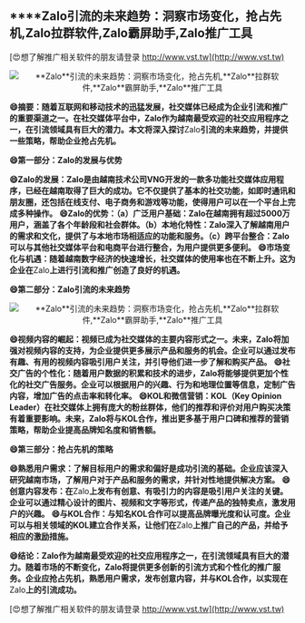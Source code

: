 ## ****Zalo**引流的未来趋势：洞察市场变化，抢占先机,**Zalo**拉群软件,**Zalo**霸屏助手,**Zalo**推广工具**

[😍想了解推广相关软件的朋友请登录 http://www.vst.tw](http://www.vst.tw)

 <center><img src="https://vst.tw/MP4/tuiguang/png/5.png" alt="**Zalo**引流的未来趋势：洞察市场变化，抢占先机,**Zalo**拉群软件,**Zalo**霸屏助手,**Zalo**推广工具"></center>

**😄摘要：随着互联网和移动技术的迅猛发展，社交媒体已经成为企业引流和推广的重要渠道之一。在社交媒体平台中，**Zalo**作为越南最受欢迎的社交应用程序之一，在引流领域具有巨大的潜力。本文将深入探讨**Zalo**引流的未来趋势，并提供一些策略，帮助企业抢占先机。**

**😄第一部分：**Zalo**的发展与优势**

**😄**Zalo**的发展：**Zalo**是由越南技术公司VNG开发的一款多功能社交媒体应用程序，已经在越南取得了巨大的成功。它不仅提供了基本的社交功能，如即时通讯和朋友圈，还包括在线支付、电子商务和游戏等功能，使得用户可以在一个平台上完成多种操作。**
**😄**Zalo**的优势：（a）广泛用户基础：**Zalo**在越南拥有超过5000万用户，涵盖了各个年龄段和社会群体。（b）本地化特性：**Zalo**深入了解越南用户的需求和文化，提供了与本地市场相适应的功能和服务。（c）跨平台整合：**Zalo**可以与其他社交媒体平台和电商平台进行整合，为用户提供更多便利。**
**😄市场变化与机遇：随着越南数字经济的快速增长，社交媒体的使用率也在不断上升。这为企业在**Zalo**上进行引流和推广创造了良好的机遇。**

**😄第二部分：**Zalo**引流的未来趋势**

 <center><img src="https://vst.tw/MP4/tuiguang/png/6.png" alt="**Zalo**引流的未来趋势：洞察市场变化，抢占先机,**Zalo**拉群软件,**Zalo**霸屏助手,**Zalo**推广工具"></center>

**😄视频内容的崛起：视频已成为社交媒体的主要内容形式之一。未来，**Zalo**将加强对视频内容的支持，为企业提供更多展示产品和服务的机会。企业可以通过发布有趣、有用的视频内容吸引用户关注，并引导他们进一步了解和购买产品。**
**😄社交广告的个性化：随着用户数据的积累和技术的进步，**Zalo**将能够提供更加个性化的社交广告服务。企业可以根据用户的兴趣、行为和地理位置等信息，定制广告内容，增加广告的点击率和转化率。**
**😄KOL和微信营销：KOL（Key Opinion Leader）在社交媒体上拥有庞大的粉丝群体，他们的推荐和评价对用户购买决策有着重要影响。未来，**Zalo**将与KOL合作，推出更多基于用户口碑和推荐的营销策略，帮助企业提高品牌知名度和销售额。**

**😄第三部分：抢占先机的策略**

**😄熟悉用户需求：了解目标用户的需求和偏好是成功引流的基础。企业应该深入研究越南市场，了解用户对于产品和服务的需求，并针对性地提供解决方案。**
**😄创意内容发布：在**Zalo**上发布有创意、有吸引力的内容是吸引用户关注的关键。企业可以通过精心设计的图片、视频和文字等形式，传递产品的独特卖点，激发用户的兴趣。**
**😄与KOL合作：与知名KOL合作可以提高品牌曝光度和认可度。企业可以与相关领域的KOL建立合作关系，让他们在**Zalo**上推广自己的产品，并给予相应的激励措施。**

**😄结论：**Zalo**作为越南最受欢迎的社交应用程序之一，在引流领域具有巨大的潜力。随着市场的不断变化，**Zalo**将提供更多创新的引流方式和个性化的推广服务。企业应抢占先机，熟悉用户需求，发布创意内容，并与KOL合作，以实现在**Zalo**上的引流成功。**

[😍想了解推广相关软件的朋友请登录 http://www.vst.tw](http://www.vst.tw)



